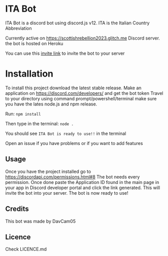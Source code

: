 # ITA Bot

ITA Bot is a discord bot using discord.js v12.
ITA is the Italian Country Abbreviation
 
Currently active on https://scottishrebellion2023.glitch.me Discord server. the bot is hosted on Heroku

You can use this [invite link](https://discordapp.com/oauth2/authorize?client_id=728006626002468985&scope=bot&permissions=2146958847) to invite the bot to your server

# Installation

To install this project download the latest stable release.
Make an application on https://discord.com/developers/ and get the bot token
Travel to your directory using command prompt/powershell/terminal
make sure you have the lates node.js and npm release.

Run:
`npm install`

Then type in the terminal:
`node .`

You should see `ITA Bot is ready to use!!` in the terminal

Open an issue if you have problems or if you want to add features


## Usage
Once you have the project installed go to https://discordapi.com/permissions.html#8
The bot needs every permission. Once done paste the Application ID found in the main page in your app in Discord developer portal and click the link generated.
This will invite the bot into your server. The bot is now ready to use!

## Credits
This bot was made by DavCam05

## Licence
Check LICENCE.md
